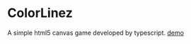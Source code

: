 # ColorLinez
A simple html5 canvas game developed by typescript.
[demo](https://shinexyt.github.io/ColorLinez/)
